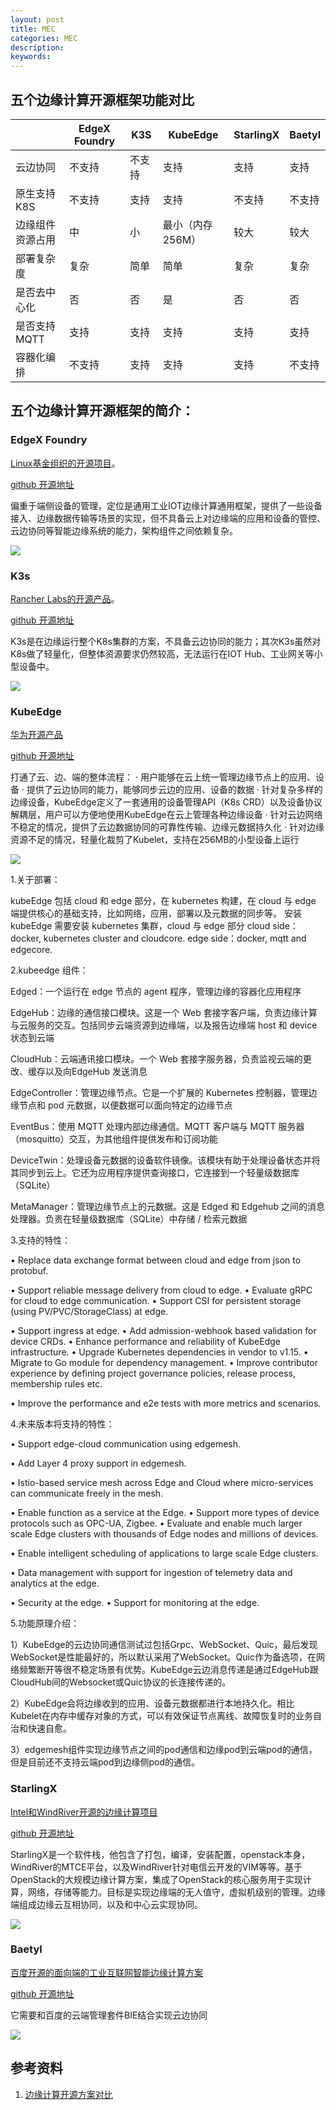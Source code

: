 ```yaml
---
layout: post
title: MEC
categories: MEC
description:
keywords:
---
```


## 五个边缘计算开源框架功能对比

|                  | EdgeX Foundry | K3S    | KubeEdge         | StarlingX | Baetyl |
| ---------------- | ------------- | ------ | ---------------- | --------- | -------- |
| 云边协同         | 不支持        | 不支持 | 支持             | 支持      | 支持     |
| 原生支持K8S      | 不支持        | 支持   | 支持             | 不支持    | 不支持   |
| 边缘组件资源占用 | 中            | 小     | 最小（内存256M） | 较大      | 较大     |
| 部署复杂度       | 复杂          | 简单   | 简单             | 复杂      | 复杂     |
| 是否去中心化     | 否            | 否     | 是               | 否        | 否       |
| 是否支持MQTT     | 支持          | 支持   | 支持             | 支持      | 支持     |
| 容器化编排       | 不支持        | 支持   | 支持             | 支持      | 不支持   |

## 五个边缘计算开源框架的简介：

### EdgeX Foundry

[Linux基金组织的开源项目](https://www.edgexfoundry.org/)。

[github 开源地址](https://github.com/edgexfoundry)

偏重于端侧设备的管理，定位是通用工业IOT边缘计算通用框架，提供了一些设备接入、边缘数据传输等场景的实现，但不具备云上对边缘端的应用和设备的管控、云边协同等智能边缘系统的能力，架构组件之间依赖复杂。

![](https://www.edgexfoundry.org/wp-content/uploads/sites/25/2018/09/EdgeX_PlatformArchitectureDiagram-1024x651.png)

### K3s

[Rancher Labs的开源产品](https://k3s.io/)。

[github 开源地址](https://github.com/rancher/k3s)

K3s是在边缘运行整个K8s集群的方案，不具备云边协同的能力；其次K3s虽然对K8s做了轻量化，但整体资源要求仍然较高，无法运行在IOT Hub、工业网关等小型设备中。

![](https://k3s.io/images/how-it-works-k3s.svg)

### KubeEdge

[华为开源产品](https://kubeedge.io/zh/)

[github 开源地址](https://github.com/kubeedge/kubeedge)

打通了云、边、端的整体流程：
        · 用户能够在云上统一管理边缘节点上的应用、设备
       · 提供了云边协同的能力，能够同步云边的应用、设备的数据
       · 针对复杂多样的边缘设备，KubeEdge定义了一套通用的设备管理API（K8s CRD）以及设备协议解耦层，用户可以方便地使用KubeEdge在云上管理各种边缘设备
       · 针对云边网络不稳定的情况，提供了云边数据协同的可靠性传输、边缘元数据持久化
       · 针对边缘资源不足的情况，轻量化裁剪了Kubelet，支持在256MB的小型设备上运行

![](https://kubeedge.io/img/kubeedge_arch.png)

1.关于部署：

kubeEdge 包括 cloud 和 edge 部分，在 kubernetes 构建，在 cloud 与  edge 端提供核心的基础支持，比如网络，应用，部署以及元数据的同步等。
安装kubeEdge 需要安装 kubernetes 集群，cloud 与 edge 部分
cloud side： docker, kubernetes cluster and cloudcore.
edge side：docker, mqtt and edgecore.

2.kubeedge 组件：

Edged：一个运行在 edge 节点的 agent 程序，管理边缘的容器化应用程序

EdgeHub：边缘的通信接口模块。这是一个 Web 套接字客户端，负责边缘计算与云服务的交互。包括同步云端资源到边缘端，以及报告边缘端 host 和 device 状态到云端

CloudHub：云端通讯接口模块。一个 Web 套接字服务器，负责监视云端的更改、缓存以及向EdgeHub 发送消息

EdgeController：管理边缘节点。它是一个扩展的 Kubernetes 控制器，管理边缘节点和 pod 元数据，以便数据可以面向特定的边缘节点

EventBus：使用 MQTT 处理内部边缘通信。MQTT 客户端与 MQTT 服务器（mosquitto）交互，为其他组件提供发布和订阅功能

DeviceTwin：处理设备元数据的设备软件镜像。该模块有助于处理设备状态并将其同步到云上。它还为应用程序提供查询接口，它连接到一个轻量级数据库（SQLite）

MetaManager：管理边缘节点上的元数据。这是 Edged 和 Edgehub 之间的消息处理器。负责在轻量级数据库（SQLite）中存储 / 检索元数据

3.支持的特性：

• Replace data exchange format between cloud and edge from json to protobuf.

• Support reliable message delivery from cloud to edge.
• Evaluate gRPC for cloud to edge communication.
• Support CSI for persistent storage (using PV/PVC/StorageClass) at edge.

• Support ingress at edge.
• Add admission-webhook based validation for device CRDs.
• Enhance performance and reliability of KubeEdge infrastructure.
• Upgrade Kubernetes dependencies in vendor to v1.15.
• Migrate to Go module for dependency management.
• Improve contributor experience by defining project governance policies, release process, membership rules etc.

• Improve the performance and e2e tests with more metrics and scenarios.

4.未来版本将支持的特性：

• Support edge-cloud communication using edgemesh.

• Add Layer 4 proxy support in edgemesh.

• Istio-based service mesh across Edge and Cloud where micro-services can communicate freely in the mesh.

• Enable function as a service at the Edge.
• Support more types of device protocols such as OPC-UA, Zigbee.
• Evaluate and enable much larger scale Edge clusters with thousands of Edge nodes and millions of devices.

• Enable intelligent scheduling of applications to large scale Edge clusters.

• Data management with support for ingestion of telemetry data and analytics at the edge.

• Security at the edge.
• Support for monitoring at the edge.

5.功能原理介绍：

1）KubeEdge的云边协同通信测试过包括Grpc、WebSocket、Quic，最后发现WebSocket是性能最好的，所以默认采用了WebSocket。Quic作为备选项，在网络频繁断开等很不稳定场景有优势。KubeEdge云边消息传递是通过EdgeHub跟CloudHub间的Websocket或Quic协议的长连接传递的。

2）KubeEdge会将边缘收到的应用、设备元数据都进行本地持久化。相比Kubelet在内存中缓存对象的方式，可以有效保证节点离线、故障恢复时的业务自治和快速自愈。

3）edgemesh组件实现边缘节点之间的pod通信和边缘pod到云端pod的通信，但是目前还不支持云端pod到边缘侧pod的通信。

### StarlingX

[Intel和WindRiver开源的边缘计算项目](https://www.starlingx.io/)

[github 开源地址](https://github.com/starlingx)

StarlingX是一个软件栈，他包含了打包，编译，安装配置，openstack本身，WindRiver的MTCE平台，以及WindRiver针对电信云开发的VIM等等。基于OpenStack的大规模边缘计算方案，集成了OpenStack的核心服务用于实现计算，网络，存储等能力。目标是实现边缘端的无人值守，虚拟机级别的管理。边缘端组成边缘云互相协同，以及和中心云实现协同。

![](https://01.org/sites/default/files/resize/users/u71223/starlingx-1-arch-750x400.png)

### Baetyl

[百度开源的面向端的工业互联网智能边缘计算方案](https://baetyl.io/about-zh/)

[github 开源地址](https://github.com/baetyl/baetyl)

它需要和百度的云端管理套件BIE结合实现云边协同

![](https://www.lfedge.org/wp-content/uploads/2019/09/Screen-Shot-2019-09-18-at-3.57.01-PM.png)

## 参考资料

1. [边缘计算开源方案对比](https://www.cnblogs.com/wsjhk/p/12103998.html)
